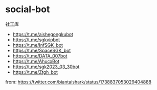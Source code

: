 # social-bot
社工库

- https://t.me/aishegongkubot
- https://t.me/sgkvipbot
- https://t.me/InfSGK_bot
- https://t.me/SpaceSGK_bot
- https://t.me/DATA_007bot
- https://t.me/AhucxBot
- https://t.me/sgk2023_03_30bot
- https://t.me/Ztgh_bot

from: https://twitter.com/biantaishark/status/1738837053029404888
